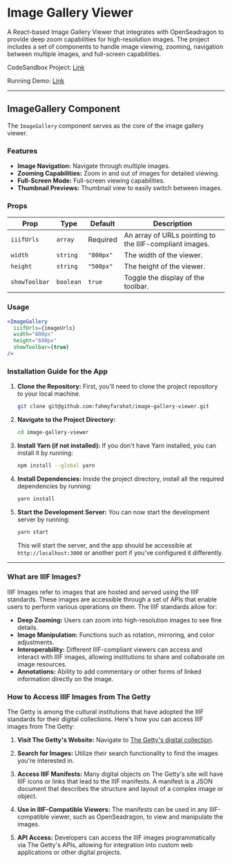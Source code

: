# Image Gallery Viewer

A React-based Image Gallery Viewer that integrates with OpenSeadragon to provide deep zoom capabilities for high-resolution images. The project includes a set of components to handle image viewing, zooming, navigation between multiple images, and full-screen capabilities.

CodeSandbox Project: [Link](https://codesandbox.io/p/github/fahmyfarahat/image-gallery-viewer/main?layout=%257B%2522sidebarPanel%2522%253A%2522EXPLORER%2522%252C%2522rootPanelGroup%2522%253A%257B%2522direction%2522%253A%2522horizontal%2522%252C%2522contentType%2522%253A%2522UNKNOWN%2522%252C%2522type%2522%253A%2522PANEL_GROUP%2522%252C%2522id%2522%253A%2522ROOT_LAYOUT%2522%252C%2522panels%2522%253A%255B%257B%2522type%2522%253A%2522PANEL_GROUP%2522%252C%2522contentType%2522%253A%2522UNKNOWN%2522%252C%2522direction%2522%253A%2522vertical%2522%252C%2522id%2522%253A%2522clksbq72f000h3b6pp51irzwb%2522%252C%2522sizes%2522%253A%255B70%252C30%255D%252C%2522panels%2522%253A%255B%257B%2522type%2522%253A%2522PANEL_GROUP%2522%252C%2522contentType%2522%253A%2522EDITOR%2522%252C%2522direction%2522%253A%2522horizontal%2522%252C%2522id%2522%253A%2522EDITOR%2522%252C%2522panels%2522%253A%255B%257B%2522type%2522%253A%2522PANEL%2522%252C%2522contentType%2522%253A%2522EDITOR%2522%252C%2522id%2522%253A%2522clksbq72f000c3b6pkw5wry27%2522%257D%255D%252C%2522sizes%2522%253A%255B100%255D%257D%252C%257B%2522type%2522%253A%2522PANEL_GROUP%2522%252C%2522contentType%2522%253A%2522SHELLS%2522%252C%2522direction%2522%253A%2522horizontal%2522%252C%2522id%2522%253A%2522SHELLS%2522%252C%2522panels%2522%253A%255B%257B%2522type%2522%253A%2522PANEL%2522%252C%2522contentType%2522%253A%2522SHELLS%2522%252C%2522id%2522%253A%2522clksbq72f000g3b6pfk1zpxqz%2522%257D%255D%252C%2522sizes%2522%253A%255B100%255D%257D%255D%257D%252C%257B%2522type%2522%253A%2522PANEL_GROUP%2522%252C%2522contentType%2522%253A%2522DEVTOOLS%2522%252C%2522direction%2522%253A%2522vertical%2522%252C%2522id%2522%253A%2522DEVTOOLS%2522%252C%2522panels%2522%253A%255B%257B%2522type%2522%253A%2522PANEL%2522%252C%2522contentType%2522%253A%2522DEVTOOLS%2522%252C%2522id%2522%253A%2522clksbq72f000e3b6p7o60knaa%2522%257D%255D%252C%2522sizes%2522%253A%255B100%255D%257D%255D%252C%2522sizes%2522%253A%255B50%252C50%255D%257D%252C%2522tabbedPanels%2522%253A%257B%2522clksbq72f000c3b6pkw5wry27%2522%253A%257B%2522tabs%2522%253A%255B%257B%2522id%2522%253A%2522clksbq72f000b3b6p3f2tgz1c%2522%252C%2522mode%2522%253A%2522permanent%2522%252C%2522type%2522%253A%2522FILE%2522%252C%2522filepath%2522%253A%2522%252FREADME.md%2522%252C%2522state%2522%253A%2522IDLE%2522%257D%255D%252C%2522id%2522%253A%2522clksbq72f000c3b6pkw5wry27%2522%252C%2522activeTabId%2522%253A%2522clksbq72f000b3b6p3f2tgz1c%2522%257D%252C%2522clksbq72f000e3b6p7o60knaa%2522%253A%257B%2522id%2522%253A%2522clksbq72f000e3b6p7o60knaa%2522%252C%2522activeTabId%2522%253A%2522clksbqyok011c3b6p25x3ut8y%2522%252C%2522tabs%2522%253A%255B%257B%2522type%2522%253A%2522TASK_PORT%2522%252C%2522taskId%2522%253A%2522start%2522%252C%2522port%2522%253A3000%252C%2522id%2522%253A%2522clksbqyok011c3b6p25x3ut8y%2522%252C%2522mode%2522%253A%2522permanent%2522%252C%2522path%2522%253A%2522%252F%2522%257D%255D%257D%252C%2522clksbq72f000g3b6pfk1zpxqz%2522%253A%257B%2522id%2522%253A%2522clksbq72f000g3b6pfk1zpxqz%2522%252C%2522activeTabId%2522%253A%2522clksbqvcm00pv3b6plgmjgjer%2522%252C%2522tabs%2522%253A%255B%257B%2522id%2522%253A%2522clksbq72f000f3b6prbzzwtdb%2522%252C%2522mode%2522%253A%2522permanent%2522%252C%2522type%2522%253A%2522TERMINAL%2522%252C%2522shellId%2522%253A%2522clksbq773001bhrhg188jd3be%2522%257D%252C%257B%2522type%2522%253A%2522TASK_LOG%2522%252C%2522taskId%2522%253A%2522start%2522%252C%2522id%2522%253A%2522clksbqvcm00pv3b6plgmjgjer%2522%252C%2522mode%2522%253A%2522permanent%2522%257D%255D%257D%257D%252C%2522showDevtools%2522%253Atrue%252C%2522showShells%2522%253Atrue%252C%2522showSidebar%2522%253Atrue%252C%2522sidebarPanelSize%2522%253A15%257D)

Running Demo: [Link](https://df7ndw-3000.csb.app/)

---

## ImageGallery Component

The `ImageGallery` component serves as the core of the image gallery viewer.

### Features

- **Image Navigation:** Navigate through multiple images.
- **Zooming Capabilities:** Zoom in and out of images for detailed viewing.
- **Full-Screen Mode:** Full-screen viewing capabilities.
- **Thumbnail Previews:** Thumbnail view to easily switch between images.

### Props

| Prop          | Type      | Default   | Description                                             |
| ------------- | --------- | --------- | ------------------------------------------------------- |
| `iiifUrls`    | `array`   | Required  | An array of URLs pointing to the IIIF-compliant images. |
| `width`       | `string`  | `"800px"` | The width of the viewer.                                |
| `height`      | `string`  | `"500px"` | The height of the viewer.                               |
| `showToolbar` | `boolean` | `true`    | Toggle the display of the toolbar.                      |

### Usage

```jsx
<ImageGallery
  iiifUrls={imageUrls}
  width="800px"
  height="600px"
  showToolbar={true}
/>
```

### Installation Guide for the App

1. **Clone the Repository:** First, you'll need to clone the project repository to your local machine.

   ```bash
   git clone git@github.com:fahmyfarahat/image-gallery-viewer.git
   ```

2. **Navigate to the Project Directory:**

   ```bash
   cd image-gallery-viewer
   ```

3. **Install Yarn (if not installed):** If you don't have Yarn installed, you can install it by running:

   ```bash
   npm install --global yarn
   ```

4. **Install Dependencies:** Inside the project directory, install all the required dependencies by running:

   ```bash
   yarn install
   ```

5. **Start the Development Server:** You can now start the development server by running:

   ```bash
   yarn start
   ```

   This will start the server, and the app should be accessible at `http://localhost:3000` or another port if you've configured it differently.

---

### What are IIIF Images?

IIIF Images refer to images that are hosted and served using the IIIF standards. These images are accessible through a set of APIs that enable users to perform various operations on them. The IIIF standards allow for:

- **Deep Zooming:** Users can zoom into high-resolution images to see fine details.
- **Image Manipulation:** Functions such as rotation, mirroring, and color adjustments.
- **Interoperability:** Different IIIF-compliant viewers can access and interact with IIIF images, allowing institutions to share and collaborate on image resources.
- **Annotations:** Ability to add commentary or other forms of linked information directly on the image.

### How to Access IIIF Images from The Getty

The Getty is among the cultural institutions that have adopted the IIIF standards for their digital collections. Here's how you can access IIIF images from The Getty:

1. **Visit The Getty's Website:** Navigate to [The Getty's digital collection](https://www.getty.edu/).

2. **Search for Images:** Utilize their search functionality to find the images you're interested in.

3. **Access IIIF Manifests:** Many digital objects on The Getty's site will have IIIF icons or links that lead to the IIIF manifests. A manifest is a JSON document that describes the structure and layout of a complex image or object.

4. **Use in IIIF-Compatible Viewers:** The manifests can be used in any IIIF-compatible viewer, such as OpenSeadragon, to view and manipulate the images.

5. **API Access:** Developers can access the IIIF images programmatically via The Getty's APIs, allowing for integration into custom web applications or other digital projects.
